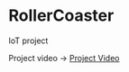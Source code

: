 # RollerCoaster
IoT project


Project video -> [Project Video](https://www.youtube.com/watch?v=UPzxpm1VQMc)
